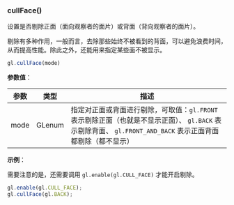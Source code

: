 ### cullFace()

设置是否剔除正面（面向观察者的面片）或背面（背向观察者的面片）。

剔除有多种作用，一般而言，去除那些始终不被看到的背面，可以避免浪费时间，从而提高性能。除此之外，还能用来指定某些面不被显示。

```js
gl.cullFace(mode)
```

**参数值**：

|参数|类型|描述|
|-|-|-|
|mode|GLenum|指定对正面或背面进行剔除，可取值：`gl.FRONT` 表示剔除正面（也就是不显示正面）、 `gl.BACK` 表示剔除背面、 `gl.FRONT_AND_BACK` 表示正面背面都剔除（都不显示）|

**示例**：

需要注意的是，还需要调用 `gl.enable(gl.CULL_FACE)` 才能开启剔除。

```js
gl.enable(gl.CULL_FACE);
gl.cullFace(gl.BACK);
```
